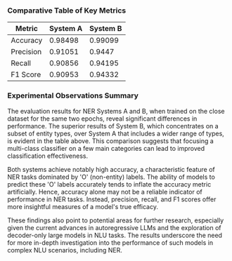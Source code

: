 ### Comparative Table of Key Metrics

| Metric      | System A  | System B  |
|-------------|-----------|-----------|
| Accuracy    | 0.98498   | 0.99099   |
| Precision   | 0.91051   | 0.9447    |
| Recall      | 0.90856   | 0.94195   |
| F1 Score    | 0.90953   | 0.94332   |

### Experimental Observations Summary

The evaluation results for NER Systems A and B, when trained on the close dataset for the same two epochs, reveal significant differences in performance. The superior results of System B, which concentrates on a subset of entity types, over System A that includes a wider range of types, is evident in the table above. This comparison suggests that focusing a multi-class classifier on a few main categories can lead to improved classification effectiveness.

Both systems achieve notably high accuracy, a characteristic feature of NER tasks dominated by 'O' (non-entity) labels. The ability of models to predict these 'O' labels accurately tends to inflate the accuracy metric artificially. Hence, accuracy alone may not be a reliable indicator of performance in NER tasks. Instead, precision, recall, and F1 scores offer more insightful measures of a model's true efficacy.

These findings also point to potential areas for further research, especially given the current advances in autoregressive LLMs and the exploration of decoder-only large models in NLU tasks. The results underscore the need for more in-depth investigation into the performance of such models in complex NLU scenarios, including NER.
